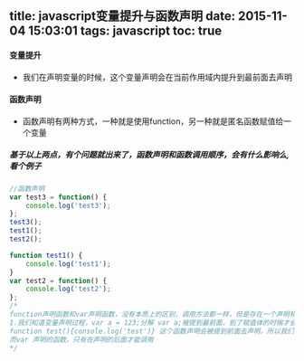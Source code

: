 title: javascript变量提升与函数声明
date: 2015-11-04 15:03:01
tags: javascript
toc: true
---
#### 变量提升
* 我们在声明变量的时候，这个变量声明会在当前作用域内提升到最前面去声明

#### 函数声明
* 函数声明有两种方式，一种就是使用function，另一种就是匿名函数赋值给一个变量
<!--more-->
##### 基于以上两点，有个问题就出来了，函数声明和函数调用顺序，会有什么影响么,看个例子
```javascript
//函数声明
var test3 = function() {
	console.log('test3');
};
test3();
test1();
test2();

function test1() {
	console.log('test1');
}
var test2 = function() {
	console.log('test2');
};
/*
function声明函数和var声明函数，没有本质上的区别，调用方法都一样，但是存在一个声明和调用顺序的问题
1.我们知道变量声明过程，var a = 123;分解 var a;被提到最前面，到了赋值体的时候才会 a = 123; a才有值
function test(){console.log('test')} 这个函数声明会被提到前面去声明，所以我们发现，function声明的，在作用域允许范围内都是可用的
而var 声明的函数，只有在声明的后面才能调用
*/
```